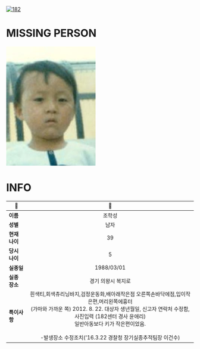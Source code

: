 [![182](https://img.shields.io/badge/%EC%8B%A4%EC%A2%85%EC%8B%A0%EA%B3%A0%EB%8A%94%20%EA%B5%AD%EB%B2%88%EC%97%86%EC%9D%B4-182-blue)](http://safe182.go.kr/index.do)

# MISSING PERSON

<img src="./missing_person.jpg">

# INFO

|🔑|💎|
|--|:--:|
|**이름**|조학성|
|**성별**|남자|
|**현재 나이**|39|
|**당시 나이**|5|
|**실종일**|1988/03/01|
|**실종 장소**|경기 의왕시 복지로 |
|**특이사항**|흰색티,회색츄리닝바지,검정운동화,배아래작은점 오른쪽손바닥에점,입이작은편,머리왼쪽에흉터</br>(가마와 가까운 쪽) 2012. 8. 22. 대상자 생년월일, 신고자 연락처 수정함, 사진입력 (182센터 경사 윤애리)</br>일반아동보다 키가 작은편이었음.</br></br>-발생장소 수정조치('16.3.22 경찰청 장기실종추적팀장 이건수)|
